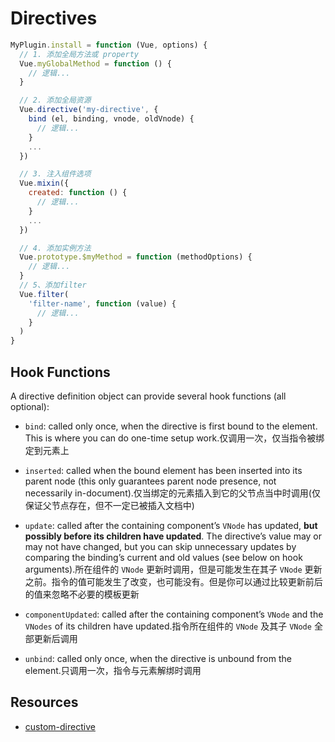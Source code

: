 # Directives

```js
MyPlugin.install = function (Vue, options) {
  // 1. 添加全局方法或 property
  Vue.myGlobalMethod = function () {
    // 逻辑...
  }

  // 2. 添加全局资源
  Vue.directive('my-directive', {
    bind (el, binding, vnode, oldVnode) {
      // 逻辑...
    }
    ...
  })

  // 3. 注入组件选项
  Vue.mixin({
    created: function () {
      // 逻辑...
    }
    ...
  })

  // 4. 添加实例方法
  Vue.prototype.$myMethod = function (methodOptions) {
    // 逻辑...
  }
  // 5、添加filter
  Vue.filter(
    'filter-name', function (value) {
      // 逻辑...
    }
  )
}
```

## Hook Functions

A directive definition object can provide several hook functions (all optional):

- `bind`: called only once, when the directive is first bound to the element. This is where you can do one-time setup work.仅调用一次，仅当指令被绑定到元素上

- `inserted`: called when the bound element has been inserted into its parent node (this only guarantees parent node presence, not necessarily in-document).仅当绑定的元素插入到它的父节点当中时调用(仅保证父节点存在，但不一定已被插入文档中)

- `update`: called after the containing component’s `VNode` has updated, **but possibly before its children have updated**. The directive’s value may or may not have changed, but you can skip unnecessary updates by comparing the binding’s current and old values (see below on hook arguments).所在组件的 `VNode` 更新时调用，但是可能发生在其子 `VNode` 更新之前。指令的值可能发生了改变，也可能没有。但是你可以通过比较更新前后的值来忽略不必要的模板更新

- `componentUpdated`: called after the containing component’s `VNode` and the `VNodes` of its children have updated.指令所在组件的 `VNode` 及其子 `VNode` 全部更新后调用

- `unbind`: called only once, when the directive is unbound from the element.只调用一次，指令与元素解绑时调用

## Resources

- [custom-directive](https://v2.vuejs.org/v2/guide/custom-directive.html)
